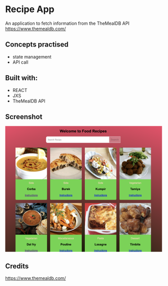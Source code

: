 # Recipe App 
   An application to fetch information from the TheMealDB API https://www.themealdb.com/
   
## Concepts practised
- state management
- API call

## Built with:
- REACT
- JXS
- TheMealDB API

## Screenshot
![screenshot](Screenshot.png?raw=true "Screenshot of the first version of TheMealDB app")


## Credits
https://www.themealdb.com/
